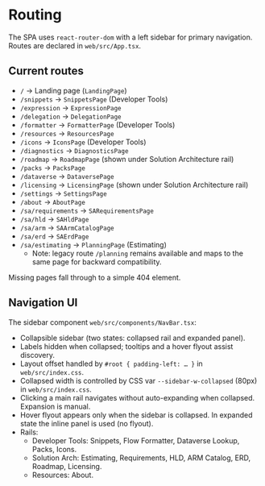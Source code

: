 # Routing

The SPA uses `react-router-dom` with a left sidebar for primary navigation. Routes are declared in `web/src/App.tsx`.

## Current routes

- `/` → Landing page (`LandingPage`)
- `/snippets` → `SnippetsPage` (Developer Tools)
- `/expression` → `ExpressionPage`
- `/delegation` → `DelegationPage`
- `/formatter` → `FormatterPage` (Developer Tools)
- `/resources` → `ResourcesPage`
- `/icons` → `IconsPage` (Developer Tools)
- `/diagnostics` → `DiagnosticsPage`
- `/roadmap` → `RoadmapPage` (shown under Solution Architecture rail)
- `/packs` → `PacksPage`
- `/dataverse` → `DataversePage`
- `/licensing` → `LicensingPage` (shown under Solution Architecture rail)
- `/settings` → `SettingsPage`
- `/about` → `AboutPage`
- `/sa/requirements` → `SARequirementsPage`
- `/sa/hld` → `SAHldPage`
- `/sa/arm` → `SAArmCatalogPage`
- `/sa/erd` → `SAErdPage`
- `/sa/estimating` → `PlanningPage` (Estimating)
  - Note: legacy route `/planning` remains available and maps to the same page for backward compatibility.

Missing pages fall through to a simple 404 element.

## Navigation UI

The sidebar component `web/src/components/NavBar.tsx`:

- Collapsible sidebar (two states: collapsed rail and expanded panel).
- Labels hidden when collapsed; tooltips and a hover flyout assist discovery.
- Layout offset handled by `#root { padding-left: … }` in `web/src/index.css`.
- Collapsed width is controlled by CSS var `--sidebar-w-collapsed` (80px) in `web/src/index.css`.
- Clicking a main rail navigates without auto-expanding when collapsed. Expansion is manual.
- Hover flyout appears only when the sidebar is collapsed. In expanded state the inline panel is used (no flyout).
- Rails:
  - Developer Tools: Snippets, Flow Formatter, Dataverse Lookup, Packs, Icons.
  - Solution Arch: Estimating, Requirements, HLD, ARM Catalog, ERD, Roadmap, Licensing.
  - Resources: About.
